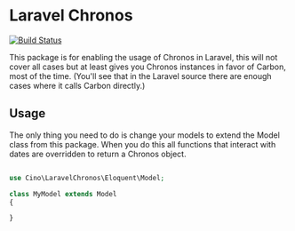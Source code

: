 # Laravel Chronos

<a href="https://github.com/cino/laravel-chronos/actions"><img src="https://github.com/cino/laravel-chronos/workflows/LaravelChronos/badge.svg" alt="Build Status"></a>

This package is for enabling the usage of Chronos in Laravel, this will not cover all cases but at least gives you Chronos instances in favor of Carbon, most of the time. (You'll see that in the Laravel source there are enough cases where it calls Carbon directly.)

## Usage

The only thing you need to do is change your models to extend the Model class from this package. When you do this all functions that interact with dates are overridden to return a Chronos object.

```php

use Cino\LaravelChronos\Eloquent\Model;

class MyModel extends Model
{

}
```
